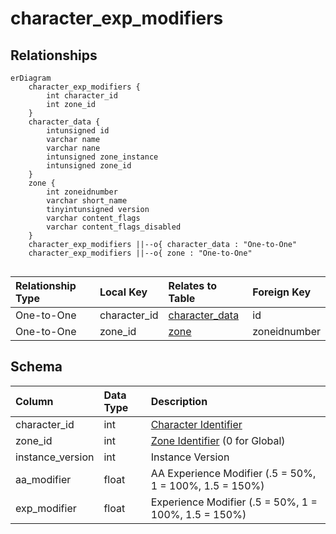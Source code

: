 # character_exp_modifiers

## Relationships

```mermaid
erDiagram
    character_exp_modifiers {
        int character_id
        int zone_id
    }
    character_data {
        intunsigned id
        varchar name
        varchar nane
        intunsigned zone_instance
        intunsigned zone_id
    }
    zone {
        int zoneidnumber
        varchar short_name
        tinyintunsigned version
        varchar content_flags
        varchar content_flags_disabled
    }
    character_exp_modifiers ||--o{ character_data : "One-to-One"
    character_exp_modifiers ||--o{ zone : "One-to-One"


```


| Relationship Type | Local Key | Relates to Table | Foreign Key |
| :--- | :--- | :--- | :--- |
| One-to-One | character_id | [character_data](../../schema/characters/character_data.md) | id |
| One-to-One | zone_id | [zone](../../schema/zone/zone.md) | zoneidnumber |


## Schema

| Column | Data Type | Description |
| :--- | :--- | :--- |
| character_id | int | [Character Identifier](character_data.md) |
| zone_id | int | [Zone Identifier](../../../../server/zones/zone-list) (0 for Global) |
| instance_version | int | Instance Version |
| aa_modifier | float | AA Experience Modifier (.5 = 50%, 1 = 100%, 1.5 = 150%) |
| exp_modifier | float | Experience Modifier (.5 = 50%, 1 = 100%, 1.5 = 150%) |

